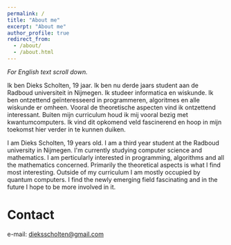 ```yaml
---
permalink: /
title: "About me"
excerpt: "About me"
author_profile: true
redirect_from: 
  - /about/
  - /about.html
---
```


*For English text scroll down.*

Ik ben Dieks Scholten, 19 jaar. Ik ben nu derde jaars student aan de Radboud universiteit in Nijmegen. Ik studeer informatica en wiskunde. Ik ben ontzettend geïnteresseerd in programmeren, algoritmes en alle wiskunde er omheen. Vooral de theoretische aspecten vind ik ontzettend interessant. Buiten mijn curriculum houd ik mij vooral bezig met kwantumcomputers. Ik vind dit opkomend veld fascinerend en hoop in mijn toekomst hier verder in te kunnen duiken.  

I am Dieks Scholten, 19 years old. I am a third year student at the Radboud university in Nijmegen. I'm currently studying computer science and mathematics. I am perticularly interested in programming, algorithms and all the mathematics concerned. Primarily the theoretical aspects is what I find most interesting. Outside of my curriculum I am mostly occupied by quantum computers. I find the newly emerging field fascinating and in the future I hope to be more involved in it.

Contact
======
e-mail: dieksscholten@gmail.com